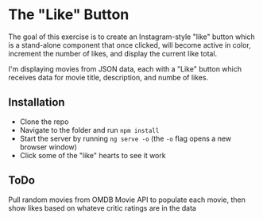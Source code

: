 # The "Like" Button
The goal of this exercise is to create an Instagram-style "like" button which is a stand-alone component that once clicked, will become active in color, increment the number of likes, and display the current like total.

I'm displaying movies from JSON data, each with a "Like" button which receives data for movie title, description, and numbe of likes.

## Installation
- Clone the repo
- Navigate to the folder and run `npm install`
- Start the server by running `ng serve -o` (the `-o` flag opens a new browser window)
- Click some of the "like" hearts to see it work

## ToDo
Pull random movies from OMDB Movie API to populate each movie, then show likes based on whateve critic ratings are in the data
